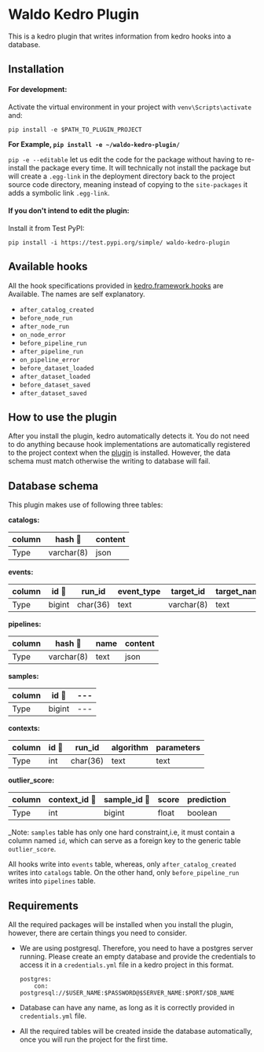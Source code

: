 # Waldo Kedro Plugin

This is a kedro plugin that writes information from kedro hooks into a database.

## Installation

#### For development:

Activate the virtual environment in your project with `venv\Scripts\activate` and:

```
pip install -e $PATH_TO_PLUGIN_PROJECT

```

**For Example,  `pip install -e ~/waldo-kedro-plugin/`**

`pip -e --editable` let us edit the code for the package without having to re-install the package every time. It will technically not install the package but will create a `.egg-link` in the deployment directory back to the project source code directory, meaning instead of copying to the `site-packages` it adds a symbolic link `.egg-link`.


#### If you don't intend to edit the plugin:

Install it from Test PyPI:

```
pip install -i https://test.pypi.org/simple/ waldo-kedro-plugin
```

## Available hooks

All the hook specifications provided in [kedro.framework.hooks](https://kedro.readthedocs.io/en/latest/07_extend_kedro/02_hooks.html#execution-timeline-hooks) are Available. The names are self explanatory.

- `after_catalog_created`
- `before_node_run`
- `after_node_run`
- `on_node_error`
- `before_pipeline_run`
- `after_pipeline_run`
- `on_pipeline_error`
- `before_dataset_loaded`
- `after_dataset_loaded`
- `before_dataset_saved`
- `after_dataset_saved`

## How to use the plugin

After you install the plugin, kedro automatically detects it. You do not need to do anything because hook implementations are automatically registered to the project context when the [plugin](https://kedro.readthedocs.io/en/stable/07_extend_kedro/04_plugins.html#hooks) is installed. However, the data schema must match otherwise the writing to database will fail.

## Database schema

This plugin makes use of following three tables:

**catalogs:**

| column | hash 🔑| content |
| ------ | ------ | ------- |
| Type   | varchar(8)| json |


**events:**

| column | id 🔑  | run_id   | event_type | target_id | target_name | timestamp |
| ------ | ------ | ------- | ------ | ------ | ------ | ------ |
| Type   | bigint | char(36) | text | varchar(8) | text | timestamp |


**pipelines:**

| column | hash 🔑| name | content |
| ------ | ------  | ------- | ------- |
| Type   | varchar(8)| text | json |

**samples:**

| column | id 🔑| --- |
| ------ | ------  | ------- |
| Type   | bigint| --- |

**contexts:**

| column | id 🔑| run_id | algorithm | parameters |
| ------ | ------ | ------- | ------ | ------ |
| Type   | int | char(36) | text | text |

**outlier_score:**

| column | context_id 🔑| sample_id 🔑| score | prediction |
| ------ | ------ | ------- | ------ | ------ |
| Type   | int | bigint | float | boolean |

_Note: `samples` table has only one hard constraint,i.e, it must contain a column named ``id``, which can serve as a foreign key to the generic table ``outlier_score``.

All hooks write into `events` table, whereas, only `after_catalog_created` writes into `catalogs` table.
On the other hand, only `before_pipeline_run` writes into `pipelines` table.


## Requirements

All the required packages will be installed when you install the plugin, however, there are certain things you need to consider.

- We are using postgresql. Therefore, you need to have a postgres server running. Please create an empty database and 
provide the credentials to access it in a `credentials.yml` file in a kedro project in this format.

    ```
    postgres:
        con: postgresql://$USER_NAME:$PASSWORD@$SERVER_NAME:$PORT/$DB_NAME
    ```

- Database can have any name, as long as it is correctly provided in `credentials.yml` file.
- All the required tables will be created inside the database automatically, once you will run the project for the first time.
